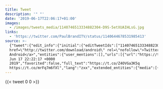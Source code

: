 ```yaml
---
title: Tweet
description: '" "'
date: '2019-06-17T22:06:17+01:00'
images:
  - /images/tweets_media/1140746513334882304-D9S-5etXUAIHLsG.jpg
links:
  - 'https://twitter.com/PaulBrandITV/status/1140644678531985413'
source: >-
  {"tweet":{"edit_info":{"initial":{"editTweetIds":["1140746513334882304"],"editableUntil":"2019-06-17T23:22:17.481Z","editsRemaining":"5","isEditEligible":true}},"retweeted":false,"source":"<a
  href=\"http://twitter.com/download/android\" rel=\"nofollow\">Twitter for
  Android</a>","entities":{"user_mentions":[],"urls":[{"url":"https://t.co/Z4OVGa3K5q","expanded_url":"https://twitter.com/PaulBrandITV/status/1140644678531985413","display_url":"twitter.com/PaulBrandITV/s…","indices":["0","23"]}],"symbols":[],"media":[{"expanded_url":"https://twitter.com/toychicken/status/1140746513334882304/photo/1","indices":["24","47"],"url":"https://t.co/mrFq7m6fXl","media_url":"http://pbs.twimg.com/tweet_video_thumb/D9S-5etXUAIHLsG.jpg","id_str":"1140746500336734210","id":"1140746500336734210","media_url_https":"https://pbs.twimg.com/tweet_video_thumb/D9S-5etXUAIHLsG.jpg","sizes":{"small":{"w":"498","h":"276","resize":"fit"},"medium":{"w":"498","h":"276","resize":"fit"},"thumb":{"w":"150","h":"150","resize":"crop"},"large":{"w":"498","h":"276","resize":"fit"}},"type":"photo","display_url":"pic.twitter.com/mrFq7m6fXl"}],"hashtags":[]},"display_text_range":["0","47"],"favorite_count":"0","id_str":"1140746513334882304","truncated":false,"retweet_count":"0","id":"1140746513334882304","possibly_sensitive":false,"created_at":"Mon
  Jun 17 22:22:17 +0000
  2019","favorited":false,"full_text":"https://t.co/Z4OVGa3K5q
  https://t.co/mrFq7m6fXl","lang":"zxx","extended_entities":{"media":[{"expanded_url":"https://twitter.com/toychicken/status/1140746513334882304/photo/1","indices":["24","47"],"url":"https://t.co/mrFq7m6fXl","media_url":"http://pbs.twimg.com/tweet_video_thumb/D9S-5etXUAIHLsG.jpg","id_str":"1140746500336734210","video_info":{"aspect_ratio":["83","46"],"variants":[{"bitrate":"0","content_type":"video/mp4","url":"https://video.twimg.com/tweet_video/D9S-5etXUAIHLsG.mp4"}]},"id":"1140746500336734210","media_url_https":"https://pbs.twimg.com/tweet_video_thumb/D9S-5etXUAIHLsG.jpg","sizes":{"small":{"w":"498","h":"276","resize":"fit"},"medium":{"w":"498","h":"276","resize":"fit"},"thumb":{"w":"150","h":"150","resize":"crop"},"large":{"w":"498","h":"276","resize":"fit"}},"type":"animated_gif","display_url":"pic.twitter.com/mrFq7m6fXl"}]}}}
---
```

 
    
{{< tweet 0 0 >}}
    
